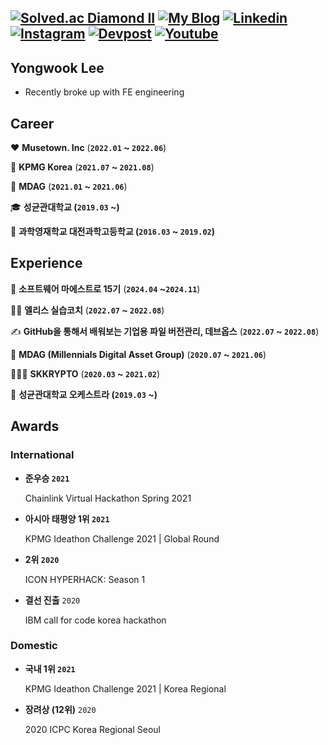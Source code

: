[![Solved.ac Diamond II](http://mazassumnida.wtf/api/mini/generate_badge?boj=naxi)](https://solved.ac/profile/naxi)
[![My Blog](https://img.shields.io/badge/Blog-20C997?logo=Velog&logoColor=fff)](https://velog.io/@dnr6054)
[![Linkedin](https://img.shields.io/badge/LinkedIn-0A66C2?logo=LinkedIn&logoColor=fff)](https://www.linkedin.com/in/i4song/)
[![Instagram](https://img.shields.io/badge/Instagram-E4405F?logo=Instagram&logoColor=fff)](https://www.instagram.com/odo_orr/)
[![Devpost](https://img.shields.io/badge/Devpost-003E54?logo=Devpost&logoColor=fff)](https://devpost.com/yongwookLee)
[![Youtube](https://img.shields.io/badge/Youtube-FF0000?logo=Youtube&logoColor=fff)](https://www.youtube.com/@skkuorchestra)
---

## Yongwook Lee
- Recently broke up with FE engineering

## Career

♥️ **Musetown. Inc** (**`2022.01` ~ `2022.06`**)

🧡 **KPMG Korea** (**`2021.07` ~ `2021.08`**)

💛 **MDAG** (**`2021.01` ~ `2021.06`**)

🎓 **성균관대학교 (`2019.03` ~)**

🏫 **과학영재학교 대전과학고등학교 (`2016.03` ~ `2019.02`)**

## Experience

🤖 **소프트웨어 마에스트로 15기** (**`2024.04` ~`2024.11`**)

👨‍🏫 **엘리스 실습코치** (**`2022.07` ~ `2022.08`**)

✍️ **GitHub을 통해서 배워보는 기업용 파일 버전관리, 데브옵스** (**`2022.07` ~ `2022.08`**)

💎 **MDAG (Millennials Digital Asset Group)** (**`2020.07` ~ `2021.06`**)

🧑‍🤝‍🧑 **SKKRYPTO** (**`2020.03` ~ `2021.02`**)

🎻 **성균관대학교 오케스트라 (`2019.03` ~)**

## Awards

### International

- **준우승 `2021`**
    
    Chainlink Virtual Hackathon Spring 2021
    
- **아시아 태평양 1위 `2021`**
    
    KPMG Ideathon Challenge 2021 | Global Round
    
- **2위 `2020`**
    
    ICON HYPERHACK: Season 1
    
- **결선 진출** `2020`
    
    IBM call for code korea hackathon
    

### Domestic

- **국내 1위 `2021`**
    
    KPMG Ideathon Challenge 2021 | Korea Regional

- **장려상 (12위)** `2020`
    
    2020 ICPC Korea Regional Seoul














